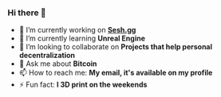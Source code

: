 ### Hi there 👋

- 🔭 I’m currently working on [**Sesh.gg**](https://sesh.gg)
- 🌱 I’m currently learning **Unreal Engine**
- 👯 I’m looking to collaborate on **Projects that help personal decentralization**
- 💬 Ask me about **Bitcoin**
- 📫 How to reach me: **My email, it's available on my profile**
- ⚡ Fun fact: **I 3D print on the weekends**
